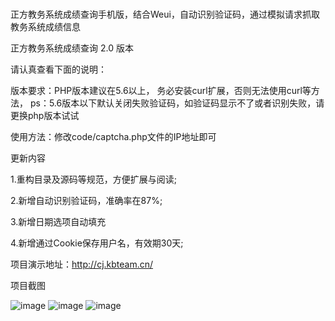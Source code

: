 # 
正方教务系统成绩查询手机版，结合Weui，自动识别验证码，通过模拟请求抓取教务系统成绩信息

正方教务系统成绩查询 2.0 版本

请认真查看下面的说明：

版本要求：PHP版本建议在5.6以上，
        务必安装curl扩展，否则无法使用curl等方法，
        ps：5.6版本以下默认关闭失败验证码，如验证码显示不了或者识别失败，请更换php版本试试

使用方法：修改code/captcha.php文件的IP地址即可

更新内容

1.重构目录及源码等规范，方便扩展与阅读;

2.新增自动识别验证码，准确率在87%;

3.新增日期选项自动填充

4.新增通过Cookie保存用户名，有效期30天;

项目演示地址：http://cj.kbteam.cn/

项目截图

![image](https://github.com/kbdxbt/cj/raw/master/image/1.png)
![image](https://github.com/kbdxbt/cj/raw/master/image/2.png)
![image](https://github.com/kbdxbt/cj/raw/master/image/3.png)

